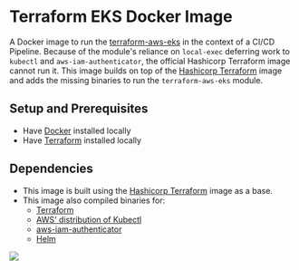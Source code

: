 # Terraform EKS Docker Image

A Docker image to run the [terraform-aws-eks](https://github.com/terraform-aws-modules/terraform-aws-eks) in the context of a CI/CD Pipeline. Because of the module's reliance on `local-exec` deferring work to `kubectl` and `aws-iam-authenticator`, the official Hashicorp Terraform image cannot run it. This image builds on top of the [Hashicorp Terraform](https://hub.docker.com/r/hashicorp/terraform/) image and adds the missing binaries to run the `terraform-aws-eks` module.

## Setup and Prerequisites

- Have [Docker](https://docs.docker.com/install/) installed locally
- Have [Terraform](https://learn.hashicorp.com/terraform/getting-started/install.html) installed locally

## Dependencies

- This image is built using the [Hashicorp Terraform](https://hub.docker.com/r/hashicorp/terraform/) image as a base.
- This image also compiled binaries for:
  - [Terraform](https://github.com/hashicorp/terraform)
  - [AWS' distribution of Kubectl](https://github.com/actions/aws/tree/master/kubectl)
  - [aws-iam-authenticator](https://github.com/kubernetes-sigs/aws-iam-authenticator)
  - [Helm](https://github.com/helm/helm)

![](https://github.com/wperron/terraform-eks/workflows/Docker%20Image%20Build/badge.svg)
